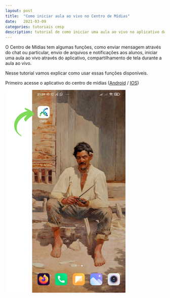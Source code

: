 ```yaml
---
layout: post
title:  "Como iniciar aula ao vivo no Centro de Mídias"
date:   2021-03-09
categories: tutoriais cmsp
description: tutorial de como iniciar uma aula ao vivo no aplicativo do centro de mídias
---
```


O Centro de Mídias tem algumas funções, como enviar mensagem através do chat ou particular, envio de arquivos e notificações aos alunos, iniciar uma aula ao vivo através do aplicativo, compartilhamento de tela durante a aula ao vivo.

Nesse tutorial vamos explicar como usar essas funções disponíveis.

Primeiro acesse o aplicativo do centro de mídias ([Android](https://play.google.com/store/apps/details?id=tv.ip.edusp) / [IOS]())

![Tela de acesso ao aplicativo](/assets/2021-03-09-cmsp-aula-aovivo/inicio.png)